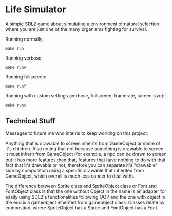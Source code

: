 # Life Simulator

A simple SDL2 game about simulating a environment of natural selection where you are just one of the many organisms fighting for survival.

Running normally:
```
make run
```

Running verbose:
```
make runv
```

Running fullscreen:
```
make runf
```

Running with custom settings (verbose, fullscreen, framerate, screen size):
```
make runc
```

## Technical Stuff

Messages to future me who intents to keep working on this project:

Anything that is drawable to screen inherits from GameObject or some of it's children. Also noting that not because something is drawable to screen it must inherit from GameObject (for example, a npc can be drawn to screen but it has more features than that, features that have nothing to do with that fact that it's drawable or not, therefore you can separate it's "drawable" side by composition using a specific drawable that inherited from GameObject, which overall is much less cancer to deal with).

The difference between Sprite class and SpriteObject class or Font and FontObject class is that the one without Object in the name is an adapter for easily using SDL2's functionalities following OOP and the one with object in the end is a gameobject inherited from gameobject class. Classes relate by compostion, where SpriteObject has a Sprite and FontObject has a Font.

